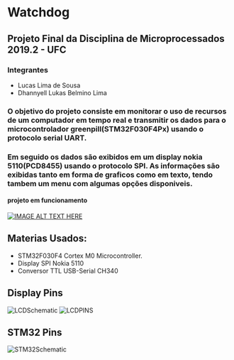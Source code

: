 # Watchdog
## Projeto Final da Disciplina de Microprocessados 2019.2 - UFC
### Integrantes
  * Lucas Lima de Sousa
  * Dhannyell Lukas Belmino Lima
  
### O objetivo do projeto consiste em monitorar o uso de recursos de um computador em tempo real e transmitir os dados para o microcontrolador greenpill(STM32F030F4Px) usando o protocolo serial UART. 
### Em seguido os dados são exibidos em um display nokia 5110(PCD8455) usando o protocolo SPI. As informações são exibidas tanto em forma de graficos como em texto, tendo tambem um menu com algumas opções disponiveis.

#### projeto em funcionamento
[![IMAGE ALT TEXT HERE](https://img.youtube.com/vi/j1izv3b1LiM/0.jpg)](https://www.youtube.com/watch?v=j1izv3b1LiM)

## Materias Usados:
* STM32F030F4 Cortex M0 Microcontroller.
* Display SPI Nokia 5110
* Conversor TTL USB-Serial CH340

## Display Pins
![LCDSchematic](https://lastminuteengineers.com/wp-content/uploads/2018/11/Nokia-5110-PCD8544-LCD-DDRAM-Memory-Map.png)
![LCDPINS](https://lastminuteengineers.com/wp-content/uploads/2018/11/Nokia-5110-LCD-Module-Pinout.png)

## STM32 Pins
![STM32Schematic](https://i.imgur.com/aN8i9SQ.png)
